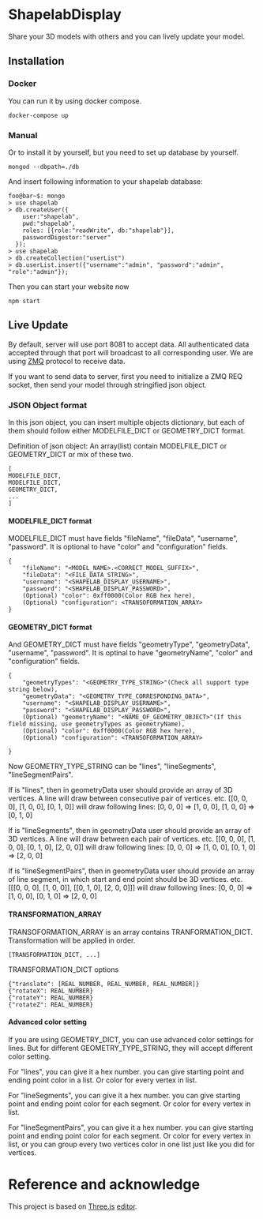 # ShapelabDisplay

Share your 3D models with others and you can lively update your model.

## Installation

### Docker
You can run it by using docker compose.

`docker-compose up`

### Manual

Or to install it by yourself, but you need to set up database by yourself.

```console
mongod --dbpath=./db
```

And insert following information to your shapelab database:

```console
foo@bar~$: mongo
> use shapelab
> db.createUser({
    user:"shapelab",
    pwd:"shapelab",
    roles: [{role:"readWrite", db:"shapelab"}],
    passwordDigestor:"server"
  });
> use shapelab
> db.createCollection("userList")
> db.userList.insert({"username":"admin", "password":"admin", "role":"admin"});
```

Then you can start your website now

```console
npm start
```

## Live Update
By default, server will use port 8081 to accept data. All authenticated data accepted through that port will broadcast to all corresponding user. We are using [ZMQ](http://zeromq.org/) protocol to receive data.

If you want to send data to server, first you need to initialize a ZMQ REQ socket, then send your model through stringified json object.

### JSON Object format
In this json object, you can insert multiple objects dictionary, but each of them should follow either MODELFILE\_DICT or GEOMETRY\_DICT format.

Definition of json object: An array(list) contain MODELFILE\_DICT or GEOMETRY\_DICT or mix of these two.
```
[
MODELFILE_DICT,
MODELFILE_DICT,
GEOMETRY_DICT,
...
]
```
#### MODELFILE_DICT format
MODELFILE_DICT must have fields "fileName", "fileData", "username", "password". It is optional to have "color" and "configuration" fields.
```
{
    "fileName": "<MODEL_NAME>.<CORRECT_MODEL_SUFFIX>",
    "fileData": "<FILE_DATA_STRING>",
    "username": "<SHAPELAB_DISPLAY_USERNAME>",
    "password": "<SHAPELAB_DISPLAY_PASSWORD>",
    (Optional) "color": 0xff0000(Color RGB hex here),
    (Optional) "configuration": <TRANSOFORMATION_ARRAY>  
}
```

#### GEOMETRY_DICT format
And GEOMETRY_DICT must have fields "geometryType", "geometryData", "username", "password". It is optinal to have "geometryName", "color" and "configuration" fields.
```
{
    "geometryTypes": "<GEOMETRY_TYPE_STRING>"(Check all support type string below),
    "geometryData": "<GEOMETRY_TYPE_CORRESPONDING_DATA>",
    "username": "<SHAPELAB_DISPLAY_USERNAME>",
    "password": "<SHAPELAB_DISPLAY_PASSWORD>",
    (Optional) "geometryName": "<NAME_OF_GEOMETRY_OBJECT>"(If this field missing, use geometryTypes as geometryName),
    (Optional) "color": 0xff0000(Color RGB hex here),
    (Optional) "configuration": <TRANSOFORMATION_ARRAY>  

}
```
Now GEOMETRY_TYPE_STRING can be "lines", "lineSegments", "lineSegmentPairs".

If is "lines", then in geometryData user should provide an array of 3D vertices. A line will draw between consecutive pair of vertices. etc. [[0, 0, 0], [1, 0, 0], [0, 1, 0]] will draw following lines: [0, 0, 0] => [1, 0, 0], [1, 0, 0] => [0, 1, 0]

If is "lineSegments", then in geometryData user should provide an array of 3D vertices. A line will draw between each pair of vertices. etc. [[0, 0, 0], [1, 0, 0], [0, 1, 0], [2, 0, 0]] will draw following lines: [0, 0, 0] => [1, 0, 0], [0, 1, 0] => [2, 0, 0]

If is "lineSegmentPairs", then in geometryData user should provide an array of line segment, in which start and end point should be 3D vertices. etc. [[[0, 0, 0], [1, 0, 0]], [[0, 1, 0], [2, 0, 0]]] will draw following lines: [0, 0, 0] => [1, 0, 0], [0, 1, 0] => [2, 0, 0]

#### TRANSFORMATION_ARRAY
TRANSOFORMATION_ARRAY is an array contains TRANFORMATION_DICT. Transformation will be applied in order.
```
[TRANSFORMATION_DICT, ...]
```

TRANSFORMATION_DICT options
```
{"translate": [REAL_NUMBER, REAL_NUMBER, REAL_NUMBER]}
{"rotateX": REAL_NUMBER}
{"rotateY": REAL_NUMBER}
{"rotateZ": REAL_NUMBER}
```

#### Advanced color setting
If you are using GEOMETRY_DICT, you can use advanced color settings for lines. But for different GEOMETRY_TYPE_STRING, they will accept different color setting.

For "lines", you can give it a hex number. you can give starting point and ending point color in a list. Or color for every vertex in list.

For "lineSegments", you can give it a hex number. you can give starting point and ending point color for each segment. Or color for every vertex in list.

For "lineSegmentPairs", you can give it a hex number. you can give starting point and ending point color for each segment. Or color for every vertex in list, or you can group every two vertices color in one list just like you did for vertices. 

# Reference and acknowledge

This project is based on [Three.js](https://github.com/mrdoob/three.js/) [editor](https://github.com/mrdoob/three.js/tree/master/editor).
